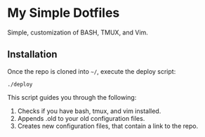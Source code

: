 # My Simple Dotfiles

Simple, customization of BASH, TMUX, and Vim. 

## Installation

Once the repo is cloned into `~/`, execute the deploy script:
```
./deploy
```

This script guides you through the following:

1. Checks if you have bash, tmux, and vim installed. 
2. Appends .old to your old configuration files.
3. Creates new configuration files, that contain a link to the repo.
